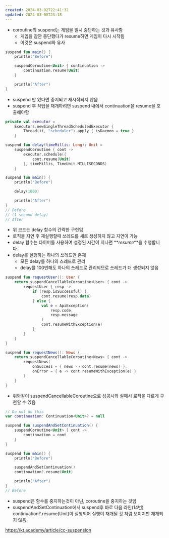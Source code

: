 ```yaml
---
created: 2024-03-02T22:41:32
updated: 2024-03-08T23:18
---
```

- coroutine의 suspend는 게임을 일시 중단하는 것과 유사함
	- 게임을 잠깐 중단했다가 resume하면 게임이 다시 시작됨
	- 이것은 suspend와 유사

```kotlin
suspend fun main() {
    println("Before")

    suspendCoroutine<Unit> { continuation ->
        continuation.resume(Unit)
    }

    println("After")
}
```
- suspend 만 있다면 중지되고 재시작되지 않음
- suspend 후 작업을 재개하려면 suspend 내에서 continuation을 resume을 호출해야함

```kotlin
private val executor =
    Executors.newSingleThreadScheduledExecutor {
        Thread(it, "scheduler").apply { isDaemon = true }
    }

suspend fun delay(timeMillis: Long): Unit =
    suspendCoroutine { cont ->
        executor.schedule({
            cont.resume(Unit)
        }, timeMillis, TimeUnit.MILLISECONDS)
    }

suspend fun main() {
    println("Before")

    delay(1000)

    println("After")
}
// Before
// (1 second delay)
// After
```
- 위 코드는 delay 함수의 간략한 구현임
- 로직을 지연 후  재실행할때 쓰레드를 새로 생성하지 않고 지연이 가능
- delay 함수는 타이머를 사용하여 설정된 시간이 지나면 **_resume_**을 수행합니다.
- delay를 실행하는 하나의 쓰레드만 존재
	- 모든 delay를 하나의 스레드로 관리
	- delay를 100번해도 하나의 쓰레드로 관리되므로 쓰레드가 더 생성되지 않음

```kotlin
suspend fun requestUser(): User {
    return suspendCancellableCoroutine<User> { cont ->
        requestUser { resp ->
            if (resp.isSuccessful) {
                cont.resume(resp.data)
            } else {
                val e = ApiException(
                    resp.code,
                    resp.message
                )
                cont.resumeWithException(e)
            }
        }
    }
}

suspend fun requestNews(): News {
    return suspendCancellableCoroutine<News> { cont ->
        requestNews(
            onSuccess = { news -> cont.resume(news) },
            onError = { e -> cont.resumeWithException(e) }
        )
    }
}
```

- 위와같이 suspendCancellableCoroutine으로 성공시와 실패시 로직을 다르게 구현할 수 있음

```kotlin
// Do not do this
var continuation: Continuation<Unit>? = null

suspend fun suspendAndSetContinuation() {
    suspendCoroutine<Unit> { cont ->
        continuation = cont
    }
}

suspend fun main() {
    println("Before")

    suspendAndSetContinuation()
    continuation?.resume(Unit)

    println("After")
}
// Before
```
- suspend은 함수를 중지하는것이 아닌, coroutine을 중지하는 것임
- suspendAndSetContinuation에서 suspend후 바로 다음 라인(14번) continuation?.resume(Unit)이 실행되어 실행이 재개될 것 처럼 보이지만 재개되지 않음

https://kt.academy/article/cc-suspension